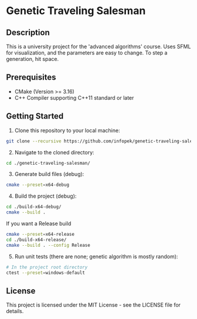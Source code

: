 # Genetic Traveling Salesman
## Description
This is a university project for the 'advanced algorithms' course. Uses SFML for visualization, and the parameters are easy to change.
To step a generation, hit space.
## Prerequisites
- CMake (Version >= 3.16)
- C++ Compiler supporting C++11 standard or later
## Getting Started
1. Clone this repository to your local machine:
```bash
git clone --recursive https://github.com/infopek/genetic-traveling-salesman.git
```
2. Navigate to the cloned directory:
```bash
cd ./genetic-traveling-salesman/
```
3. Generate build files (debug):
```bash
cmake --preset=x64-debug
```
4. Build the project (debug):
```bash
cd ./build-x64-debug/
cmake --build .
```
If you want a Release build
```bash
cmake --preset=x64-release
cd ./build-x64-release/
cmake --build . --config Release
```
5. Run unit tests (there are none; genetic algorithm is mostly random):
```bash
# In the project root directory
ctest --preset=windows-default
```
## License
This project is licensed under the MIT License - see the LICENSE file for details.
